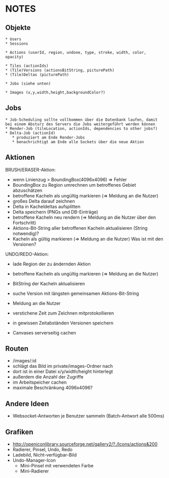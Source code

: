 NOTES
=====

Objekte
-------

```
* Users
* Sessions

* Actions (userId, region, undone, type, stroke, width, color, opacity)

* Tiles (actionIds)
* (Tile)Versions (actionsBitString, picturePath)
* (Tile)Deltas (picturePath)

* Jobs (siehe unten)

* Images (x,y,width,height,backgroundColor?)
```

Jobs
----

```
* Job-Scheduling sollte vollkommen über die Datenbank laufen, damit bei einem Absturz des Servers die Jobs weitergeführt werden können
* Render-Job (tileLocation, actionIds, dependencies to other jobs?)
* Delta-Job (actionId)
   * produziert am Ende Render-Jobs
   * benachrichtigt am Ende alle Sockets über die neue Aktion
```


Aktionen
--------

BRUSH/ERASER-Aktion:
* wenn Linienzug > BoundingBox(4096x4096) => Fehler
* BoundingBox zu Region umrechnen um betroffenes Gebiet abzuschätzen
* betroffene Kacheln als ungültig markieren (=> Meldung an die Nutzer)
* großes Delta darauf zeichnen
* Delta in Kacheldeltas aufsplitten
* Delta speichern (PNGs und DB-Einträge)
* betroffene Kacheln neu rendern (=> Meldung an die Nutzer über den Fortschritt)
* Aktions-Bit-String aller betroffenen Kacheln aktualisieren (String notwendig)?
* Kacheln als gültig markieren (=> Meldung an die Nutzer)
Was ist mit den Versionen?

UNDO/REDO-Aktion:
* lade Region der zu ändernden Aktion
* betroffene Kacheln als ungültig markieren (=> Meldung an die Nutzer)
* BitString der Kacheln aktualisieren
* suche Version mit längsten gemeinsamen Aktions-Bit-String
* Meldung an die Nutzer

* verstichene Zeit zum Zeichnen mitprotokollieren
* in gewissen Zeitabständen Versionen speichern
* Canvases serverseitig cachen

Routen
------
*  /images/:id
  *  schlägt das Bild im private/images-Ordner nach
  *  dort ist in einer Datei x/y/width/height hinterlegt
  *  außerdem die Anzahl der Zugriffe
  *  im Arbeitspeicher cachen
  *  maximale Beschränkung 4096x4096?

Andere Ideen
------------
* Websocket-Antworten je Benutzer sammeln (Batch-Antwort alle 500ms)

Grafiken
--------
* http://openiconlibrary.sourceforge.net/gallery2/?./Icons/actions&200
* Radierer, Pinsel, Undo, Redo
* Ladebild, Nicht-verfügbar-Bild
* Undo-Manager-Icon
  * Mini-Pinsel mit verwendeten Farbe
  * Mini-Radierer